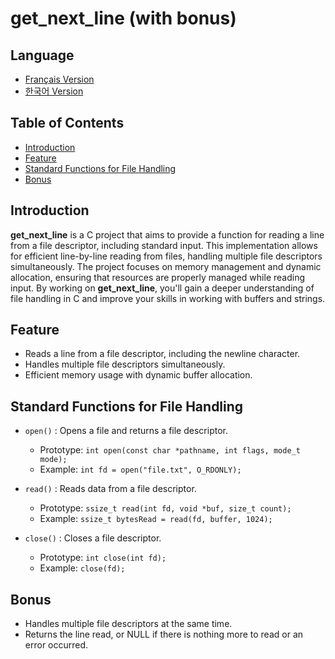 
# get_next_line (with bonus)

## Language
- [Français Version](./readme_fr.md)
- [한국어 Version](./readme_kr.md)

## Table of Contents

  - [Introduction](#introduction)
  - [Feature](#feature)
  - [Standard Functions for File Handling](#standard-functions-for-file-handling)
  - [Bonus](#bonus)

## Introduction

**get_next_line** is a C project that aims to provide a function for reading a line from a file descriptor, including standard input. This implementation allows for efficient line-by-line reading from files, handling multiple file descriptors simultaneously. The project focuses on memory management and dynamic allocation, ensuring that resources are properly managed while reading input. By working on **get_next_line**, you'll gain a deeper understanding of file handling in C and improve your skills in working with buffers and strings.

## Feature

- Reads a line from a file descriptor, including the newline character.
- Handles multiple file descriptors simultaneously.
- Efficient memory usage with dynamic buffer allocation.


## Standard Functions for File Handling

- `open()` : Opens a file and returns a file descriptor.
  - Prototype: `int open(const char *pathname, int flags, mode_t mode);`
  - Example: `int fd = open("file.txt", O_RDONLY);`

- `read()` : Reads data from a file descriptor.
  - Prototype: `ssize_t read(int fd, void *buf, size_t count);`
  - Example: `ssize_t bytesRead = read(fd, buffer, 1024);`

- `close()` : Closes a file descriptor.
  - Prototype: `int close(int fd);`
  - Example: `close(fd);`

## Bonus

- Handles multiple file descriptors at the same time.
- Returns the line read, or NULL if there is nothing more to read or an error occurred.

